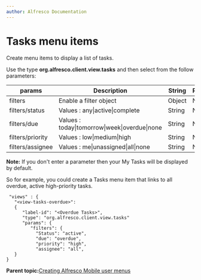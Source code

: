 ```yaml
---
author: Alfresco Documentation
---
```


# Tasks menu items

Create menu items to display a list of tasks.

Use the type **org.alfresco.client.view.tasks** and then select from the follow parameters:

|params|Description|String|Required|
|------|-----------|------|--------|
|filters|Enable a filter object|Object|No|
|filters/status|Values : any\|active\|complete|String|No|
|filters/due|Values : today\|tomorrow\|week\|overdue\|none|String|No|
|filters/priority|Values : low\|medium\|high|String|No|
|filters/assignee|Values : me\|unassigned\|all\|none|String|No|

**Note:** If you don't enter a parameter then your My Tasks will be displayed by default.

So for example, you could create a Tasks menu item that links to all overdue, active high-priority tasks.

```
 "views" : {
   "<view-tasks-overdue>":
   {
      "label-id": "<Overdue Tasks>",
      "type": "org.alfresco.client.view.tasks"
      "params": {
         "filters": {
           "Status": "active",
           "due": "overdue",
           "priority": "high",
           "assignee": "all",
   }
}
```

**Parent topic:**[Creating Alfresco Mobile user menus](../references/mobile-config-views.md)

